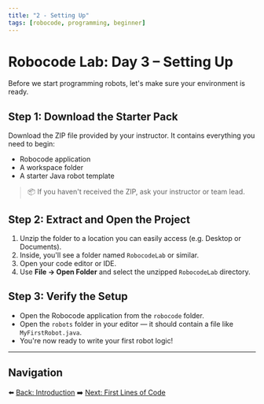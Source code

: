```yaml
---
title: "2 - Setting Up"
tags: [robocode, programming, beginner]
---
```


# Robocode Lab: Day 3 – Setting Up

Before we start programming robots, let's make sure your environment is ready.

## Step 1: Download the Starter Pack

Download the ZIP file provided by your instructor. It contains everything you need to begin:

- Robocode application
- A workspace folder
- A starter Java robot template

> 📦 If you haven't received the ZIP, ask your instructor or team lead.

## Step 2: Extract and Open the Project

1. Unzip the folder to a location you can easily access (e.g. Desktop or Documents).
2. Inside, you'll see a folder named `RobocodeLab` or similar.
3. Open your code editor or IDE.
4. Use **File → Open Folder** and select the unzipped `RobocodeLab` directory.

## Step 3: Verify the Setup

- Open the Robocode application from the `robocode` folder.
- Open the `robots` folder in your editor — it should contain a file like `MyFirstRobot.java`.
- You're now ready to write your first robot logic!

---

## Navigation

⬅️ [Back: Introduction](/robocode/Day-3/00_robocode_intro)
➡️ [Next: First Lines of Code](/robocode/Day-3/02_first_lines)
